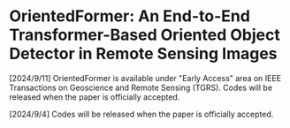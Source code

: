# OrientedFormer: An End-to-End Transformer-Based Oriented Object Detector in Remote Sensing Images



[2024/9/11] OrientedFormer is available under "Early Access" area on IEEE Transactions on Geoscience and Remote Sensing (TGRS). Codes will be released when the paper is officially accepted.

[2024/9/4] Codes will be released when the paper is officially accepted.

